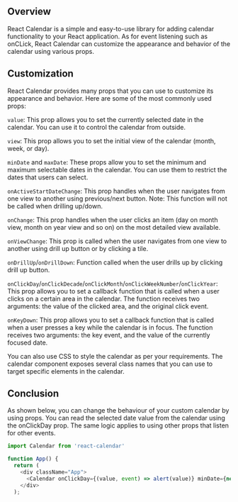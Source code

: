 <link rel="stylesheet" href="../../stylesheets/extra.css" />

## Overview
React Calendar is a simple and easy-to-use library for adding calendar functionality to your React application. As for event listening such as onCLick, React Calendar can customize the appearance and behavior of the calendar using various props.

## Customization
React Calendar provides many props that you can use to customize its appearance and behavior. Here are some of the most commonly used props:

`value`: This prop allows you to set the currently selected date in the calendar. You can use it to control the calendar from outside.

`view`: This prop allows you to set the initial view of the calendar (month, week, or day).

`minDate` and `maxDate`: These props allow you to set the minimum and maximum selectable dates in the calendar. You can use them to restrict the dates that users can select.

`onActiveStartDateChange`: This prop handles when the user navigates from one view to another using previous/next button. Note: This function will not be called when drilling up/down.

`onChange`: This prop handles when the user clicks an item (day on month view, month on year view and so on) on the most detailed view available.

`onViewChange`: This prop is called when the user navigates from one view to another using drill up button or by clicking a tile.

`onDrillUp`/`onDrillDown`: Function called when the user drills up by clicking drill up button.

`onClickDay`/`onClickDecade`/`onClickMonth`/`onClickWeekNumber`/`onClickYear`: This prop allows you to set a callback function that is called when a user clicks on a certain area in the calendar. The function receives two arguments: the value of the clicked area, and the original click event.

`onKeyDown`: This prop allows you to set a callback function that is called when a user presses a key while the calendar is in focus. The function receives two arguments: the key event, and the value of the currently focused date.

You can also use CSS to style the calendar as per your requirements. The calendar component exposes several class names that you can use to target specific elements in the calendar.

## Conclusion
As shown below, you can change the behaviour of your custom calendar by using props.
You can read the selected date value from the calendar using the onClickDay prop. The same logic applies to using other props that listen for other events. 

```js
import Calendar from 'react-calendar'

function App() {
  return (
    <div className="App">
      <Calendar onClickDay={(value, event) => alert(value)} minDate={new Date()} />
    </div>
  );

```